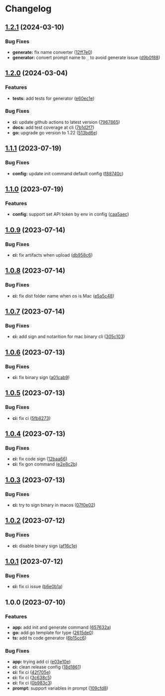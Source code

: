 # Changelog

## [1.2.1](https://github.com/PromptPal/cli/compare/v1.2.0...v1.2.1) (2024-03-10)


### Bug Fixes

* **generate:** fix name converter ([12ff7e0](https://github.com/PromptPal/cli/commit/12ff7e0fa2c8cd8a2739c70b96a30c2eb6bc5984))
* **generator:** convert prompt name to `_` to avoid generate issue ([d9b0f88](https://github.com/PromptPal/cli/commit/d9b0f882125bdcde0b05eabe3cf96edb8b77193b))

## [1.2.0](https://github.com/PromptPal/cli/compare/v1.1.1...v1.2.0) (2024-03-04)


### Features

* **tests:** add tests for generator ([e60ec1e](https://github.com/PromptPal/cli/commit/e60ec1ea0a21a0abc1db63cbe54105fb1d249247))


### Bug Fixes

* **ci:** update github actions to latest version ([7967865](https://github.com/PromptPal/cli/commit/7967865d7db519eed54ba8206473754bcb7fc9ea))
* **docs:** add test coverage at cli ([7b1d2f7](https://github.com/PromptPal/cli/commit/7b1d2f7a1e7d5e3b6bd6c21952f6b7a8028b7dc5))
* **go:** upgrade go version to 1.22 ([513bd6e](https://github.com/PromptPal/cli/commit/513bd6ed7bb0a59405e883344bcd3fdf9fb41c9e))

## [1.1.1](https://github.com/PromptPal/cli/compare/v1.1.0...v1.1.1) (2023-07-19)


### Bug Fixes

* **config:** update init command default config ([f88740c](https://github.com/PromptPal/cli/commit/f88740caff899562c49cfbe584e8ca1ddbf075d3))

## [1.1.0](https://github.com/PromptPal/cli/compare/v1.0.9...v1.1.0) (2023-07-19)


### Features

* **config:** support set API token by env in config ([caa5aec](https://github.com/PromptPal/cli/commit/caa5aec5c33857e323cea05fa9838e323c528893))

## [1.0.9](https://github.com/PromptPal/cli/compare/v1.0.8...v1.0.9) (2023-07-14)


### Bug Fixes

* **ci:** fix artifacts when upload ([db958c6](https://github.com/PromptPal/cli/commit/db958c61927859a0d8e327ce181d4ff82d197a10))

## [1.0.8](https://github.com/PromptPal/cli/compare/v1.0.7...v1.0.8) (2023-07-14)


### Bug Fixes

* **ci:** fix dist folder name when os is Mac ([e5a5c48](https://github.com/PromptPal/cli/commit/e5a5c48eda6b6f7d9ac6269ae8fbe0796d5ae185))

## [1.0.7](https://github.com/PromptPal/cli/compare/v1.0.6...v1.0.7) (2023-07-14)


### Bug Fixes

* **ci:** add sign and notarition for mac binary cli ([305c103](https://github.com/PromptPal/cli/commit/305c1035b8a25e1c358d4086de8c068c95171ea0))

## [1.0.6](https://github.com/PromptPal/cli/compare/v1.0.5...v1.0.6) (2023-07-13)


### Bug Fixes

* **ci:** fix binary sign ([a01cab9](https://github.com/PromptPal/cli/commit/a01cab9c7b6815d3361bf0bce338d52e7424964a))

## [1.0.5](https://github.com/PromptPal/cli/compare/v1.0.4...v1.0.5) (2023-07-13)


### Bug Fixes

* **ci:** fix ci ([5fb8273](https://github.com/PromptPal/cli/commit/5fb827380a1e1ef497524929d6f627ecf562052d))

## [1.0.4](https://github.com/PromptPal/cli/compare/v1.0.3...v1.0.4) (2023-07-13)


### Bug Fixes

* **ci:** fix code sign ([12baa66](https://github.com/PromptPal/cli/commit/12baa668628ea143c2cc61a3baeeae5e647a9007))
* **ci:** fix gon command ([e2e8c2b](https://github.com/PromptPal/cli/commit/e2e8c2b513f5cd2880b7ae1c8a2af065fde3fd34))

## [1.0.3](https://github.com/PromptPal/cli/compare/v1.0.2...v1.0.3) (2023-07-13)


### Bug Fixes

* **ci:** try to sign binary in macos ([07f0e02](https://github.com/PromptPal/cli/commit/07f0e02c1ae3a54e8315d259dc2ff08c8d6852eb))

## [1.0.2](https://github.com/PromptPal/cli/compare/v1.0.1...v1.0.2) (2023-07-12)


### Bug Fixes

* **ci:** disable binary sign ([af16c1e](https://github.com/PromptPal/cli/commit/af16c1efc4927fc6d8d32b5c9196ec20358d3cf1))

## [1.0.1](https://github.com/PromptPal/cli/compare/v1.0.0...v1.0.1) (2023-07-12)


### Bug Fixes

* **ci:** fix ci issue ([b6e0b1a](https://github.com/PromptPal/cli/commit/b6e0b1a6e243a01edb87b570f08f30034669fcc8))

## 1.0.0 (2023-07-10)


### Features

* **app:** add init and generate command ([657632a](https://github.com/PromptPal/cli/commit/657632a729bac7f25dbd674f657efd3b9dcd681e))
* **go:** add go template for type ([2615de0](https://github.com/PromptPal/cli/commit/2615de0094b94d02524a4c31f5806bd9e2b6e62a))
* **ts:** add ts code generator ([6b15cc6](https://github.com/PromptPal/cli/commit/6b15cc66f12d9bbac73fc8f8dfb2e624d01cfdfb))


### Bug Fixes

* **app:** trying add ci ([e03e10e](https://github.com/PromptPal/cli/commit/e03e10eff590b7d6f70633690cdfdcf4f61b2e12))
* **ci:** clean release config ([18d1861](https://github.com/PromptPal/cli/commit/18d186135d9f0e77f7f3efe80c85117f3b2aef9f))
* **ci:** fix ci ([42f705e](https://github.com/PromptPal/cli/commit/42f705e262c20dedb8831db95852029dcd742c47))
* **ci:** fix ci ([3c638c5](https://github.com/PromptPal/cli/commit/3c638c5314d7cd4ebbb7596807245022a0d30855))
* **ci:** fix ci ([0b983c3](https://github.com/PromptPal/cli/commit/0b983c30bfa40f9b8f68e21e42cd14413f76e103))
* **prompt:** support variables in prompt ([109cfd8](https://github.com/PromptPal/cli/commit/109cfd88f22505051758f19ef5ba89d335b52cf9))
